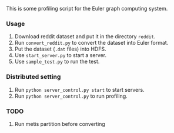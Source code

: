 This is some profiling script for the Euler graph computing system.

### Usage

1. Download reddit dataset and put it in the directory `reddit`.
1. Run `convert_reddit.py` to convert the dataset into Euler format.
1. Put the dataset (`.dat` files) into HDFS.
1. Use `start_server.py` to start a server.  
1. Use `sample_test.py` to run the test.

### Distributed setting

1. Run `python server_control.py start` to start servers.
1. Run `python server_control.py` to run profiling.

### TODO

1. Run metis partition before converting
